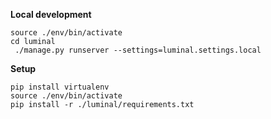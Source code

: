 
**Local development**
    
    source ./env/bin/activate
    cd luminal
     ./manage.py runserver --settings=luminal.settings.local

    
**Setup** 

    pip install virtualenv
    source ./env/bin/activate
    pip install -r ./luminal/requirements.txt
    